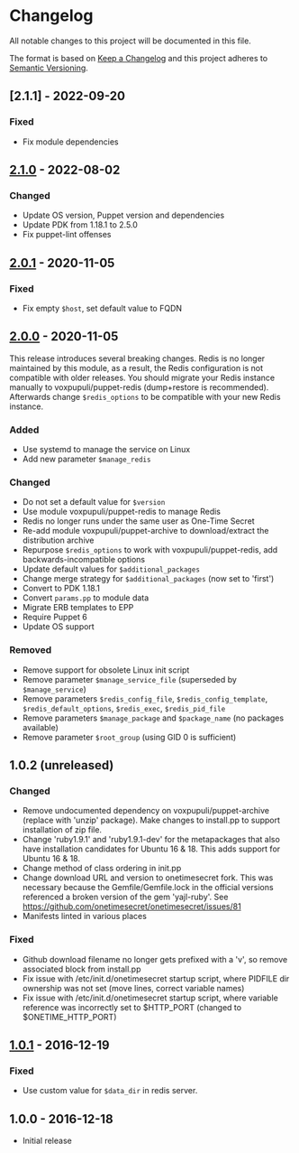 # Changelog
All notable changes to this project will be documented in this file.

The format is based on [Keep a Changelog](http://keepachangelog.com/en/1.0.0/)
and this project adheres to [Semantic Versioning](http://semver.org/spec/v2.0.0.html).

## [2.1.1] - 2022-09-20

### Fixed
* Fix module dependencies

## [2.1.0] - 2022-08-02

### Changed
* Update OS version, Puppet version and dependencies
* Update PDK from 1.18.1 to 2.5.0
* Fix puppet-lint offenses

## [2.0.1] - 2020-11-05

### Fixed
* Fix empty `$host`, set default value to FQDN 

## [2.0.0] - 2020-11-05
This release introduces several breaking changes. Redis is no longer
maintained by this module, as a result, the Redis configuration is not
compatible with older releases. You should migrate your Redis instance
manually to voxpupuli/puppet-redis (dump+restore is recommended).
Afterwards change `$redis_options` to be compatible with your new Redis instance.

### Added
* Use systemd to manage the service on Linux
* Add new parameter `$manage_redis`

### Changed
* Do not set a default value for `$version`
* Use module voxpupuli/puppet-redis to manage Redis
* Redis no longer runs under the same user as One-Time Secret
* Re-add module voxpupuli/puppet-archive to download/extract the distribution archive
* Repurpose `$redis_options` to work with voxpupuli/puppet-redis, add backwards-incompatible options
* Update default values for `$additional_packages`
* Change merge strategy for `$additional_packages` (now set to 'first')
* Convert to PDK 1.18.1
* Convert `params.pp` to module data
* Migrate ERB templates to EPP
* Require Puppet 6
* Update OS support

### Removed
* Remove support for obsolete Linux init script
* Remove parameter `$manage_service_file` (superseded by `$manage_service`)
* Remove parameters `$redis_config_file`, `$redis_config_template`, `$redis_default_options`, `$redis_exec`, `$redis_pid_file`
* Remove parameters `$manage_package` and `$package_name` (no packages available)
* Remove parameter `$root_group` (using GID 0 is sufficient)

## 1.0.2 (unreleased)

### Changed
* Remove undocumented dependency on voxpupuli/puppet-archive (replace with 'unzip' package). Make changes to install.pp to support installation of zip file.
* Change 'ruby1.9.1' and 'ruby1.9.1-dev' for the metapackages that also have installation candidates for Ubuntu 16 & 18. This adds support for Ubuntu 16 & 18.
* Change method of class ordering in init.pp
* Change download URL and version to onetimesecret fork. This was necessary because the Gemfile/Gemfile.lock in the official versions referenced a broken version of the gem 'yajl-ruby'. See https://github.com/onetimesecret/onetimesecret/issues/81
* Manifests linted in various places

### Fixed
* Github download filename no longer gets prefixed with a 'v', so remove associated block from install.pp
* Fix issue with /etc/init.d/onetimesecret startup script, where PIDFILE dir ownership was not set (move lines, correct variable names)
* Fix issue with /etc/init.d/onetimesecret startup script, where variable reference was incorrectly set to $HTTP_PORT (changed to $ONETIME_HTTP_PORT)

## [1.0.1] - 2016-12-19

### Fixed
* Use custom value for  `$data_dir` in redis server.

## 1.0.0 - 2016-12-18
* Initial release

[Unreleased]: https://github.com/fraenki/puppet-onetimesecret/compare/v2.1.0...HEAD
[2.1.0]: https://github.com/fraenki/puppet-onetimesecret/compare/v2.0.1...v2.1.0
[2.0.1]: https://github.com/fraenki/puppet-onetimesecret/compare/v2.0.0...v2.0.1
[2.0.0]: https://github.com/fraenki/puppet-onetimesecret/compare/v1.0.1...v2.0.0
[1.0.1]: https://github.com/fraenki/puppet-onetimesecret/compare/v1.0.0...v1.0.1
